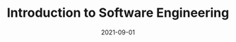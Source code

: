 ---
title: "Introduction to Software Engineering"
collection: teaching
type: "Undergraduate course"
permalink: /teaching/2021-spring-teaching-1
venue: "Electrical and Computer Engineering"
date: 2021-09-01
location: "Boston, MA"
---